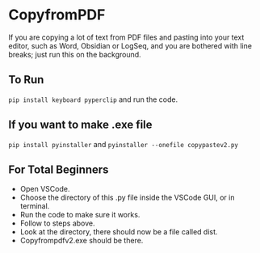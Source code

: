 # CopyfromPDF
If you are copying a lot of text from PDF files and pasting into your text editor, such as Word, Obsidian or LogSeq, and you are bothered with line breaks; just run this on the background.

## To Run
```pip install keyboard pyperclip```
and run the code.

## If you want to make .exe file
```pip install pyinstaller```
and
```pyinstaller --onefile copypastev2.py``` 

## For Total Beginners
- Open VSCode. 
- Choose the directory of this .py file inside the VSCode GUI, or in terminal.
- Run the code to make sure it works.
- Follow to steps above.
- Look at the directory, there should now be a file called dist.
- Copyfrompdfv2.exe should be there.
